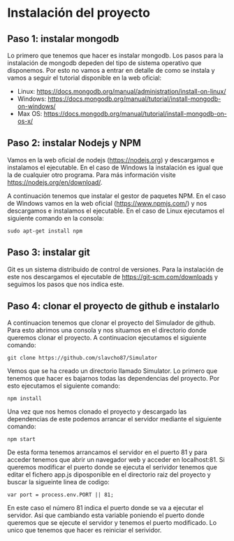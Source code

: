 # Instalación del proyecto

## Paso 1: instalar mongodb

Lo primero que tenemos que hacer es instalar mongodb. Los pasos para la instalación de mongodb depeden del tipo de sistema operativo que disponemos. Por esto no vamos a entrar en detalle de como se instala y vamos a seguir el tutorial disponible en la web oficial:

* Linux: https://docs.mongodb.org/manual/administration/install-on-linux/ 
* Windows: https://docs.mongodb.org/manual/tutorial/install-mongodb-on-windows/ 
* Max OS: https://docs.mongodb.org/manual/tutorial/install-mongodb-on-os-x/ 

## Paso 2: instalar Nodejs y NPM

Vamos en la web oficial de nodejs (https://nodejs.org) y descargamos e instalamos el ejecutable. En el caso de Windows la instalación es igual que la de cualquier otro programa. Para más información visite https://nodejs.org/en/download/. 

A continuación tenemos que instalar el gestor de paquetes NPM. En el caso de Windows vamos en la web oficial (https://www.npmjs.com/) y nos descargamos e instalamos el ejecutable. En el caso de Linux ejecutamos el siguiente comando en la consola:

    sudo apt-get install npm

## Paso 3: instalar git
Git es un sistema distribuido de control de versiones. Para la instalación de este nos descargamos el ejecutable de https://git-scm.com/downloads y seguimos los pasos que nos indica este. 

## Paso 4: clonar el proyecto de github e instalarlo

A continuacion tenemos que clonar el proyecto del Simulador de github. Para esto abrimos una consola y nos situamos en el directorio donde queremos clonar el proyecto. A continuacion ejecutamos el siguiente comando:

    git clone https://github.com/slavcho87/Simulator

Vemos que se ha creado un directorio llamado Simulator. Lo primero que tenemos que hacer es bajarnos todas las dependencias del proyecto. Por esto ejecutamos el siguiente comando:

    npm install

Una vez que nos hemos clonado el proyecto y descargado las dependencias de este podemos arrancar el servidor mediante el siguiente comando:

    npm start
    
De esta forma tenemos arrancamos el servidor en el puerto 81 y para acceder tenemos que abrir un navegador web y acceder en localhost:81. Si queremos modificar el puerto donde se ejecuta el serividor tenemos que editar el fichero app.js diposponible en el directorio raiz del proyecto y buscar la sigueinte linea de codigo:

    var port = process.env.PORT || 81;
    
En este caso el número 81 indica el puerto donde se va a ejecutar el servidor. Asi que cambiando esta variable poniendo el puerto donde queremos que se ejecute el servidor y tenemos el puerto modificado. Lo unico que tenemos que hacer es reiniciar el serividor.

